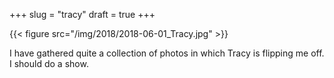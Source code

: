 +++
slug = "tracy"
draft = true
+++

{{< figure src="/img/2018/2018-06-01_Tracy.jpg" >}}

I have gathered quite a collection of photos in which Tracy is flipping me off. I
should do a show.
